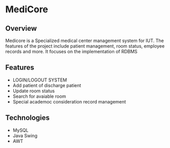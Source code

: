 # MediCore

## Overview
Medicore is a Specialized medical center management system for IUT. The features of the project include patient management, room status, employee records and more.
It focuses on the implementation of RDBMS

## Features
- LOGIN/LOGOUT SYSTEM
- Add patient of discharge patient
- Update room status
- Search for avaiable room
- Special academoc consideration record management

## Technologies
- MySQL
- Java Swing
- AWT


